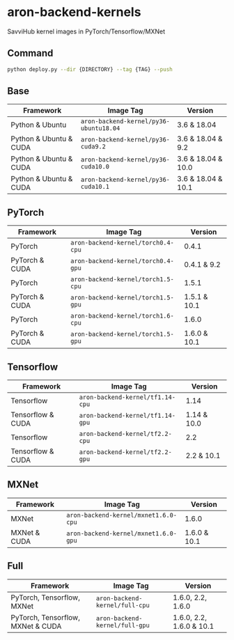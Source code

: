 # aron-backend-kernels

SavviHub kernel images in PyTorch/Tensorflow/MXNet

## Command
```bash
python deploy.py --dir {DIRECTORY} --tag {TAG} --push
```

## Base
| Framework                | Image Tag                              | Version              | 
|--------------------------|----------------------------------------|----------------------|
| Python & Ubuntu          | `aron-backend-kernel/py36-ubuntu18.04` | 3.6 & 18.04          |
| Python & Ubuntu & CUDA   | `aron-backend-kernel/py36-cuda9.2`     | 3.6 & 18.04 & 9.2    |
| Python & Ubuntu & CUDA   | `aron-backend-kernel/py36-cuda10.0`    | 3.6 & 18.04 & 10.0   |
| Python & Ubuntu & CUDA   | `aron-backend-kernel/py36-cuda10.1`    | 3.6 & 18.04 & 10.1   |

## PyTorch
| Framework       | Image Tag                          | Version      | 
|-----------------|------------------------------------|--------------|
| PyTorch         | `aron-backend-kernel/torch0.4-cpu` | 0.4.1        |
| PyTorch & CUDA  | `aron-backend-kernel/torch0.4-gpu` | 0.4.1 & 9.2  |
| PyTorch         | `aron-backend-kernel/torch1.5-cpu` | 1.5.1        |
| PyTorch & CUDA  | `aron-backend-kernel/torch1.5-gpu` | 1.5.1 & 10.1 |
| PyTorch         | `aron-backend-kernel/torch1.6-cpu` | 1.6.0        |
| PyTorch & CUDA  | `aron-backend-kernel/torch1.5-gpu` | 1.6.0 & 10.1 |

## Tensorflow
| Framework          | Image Tag                        | Version      | 
|--------------------|----------------------------------|--------------|
| Tensorflow         | `aron-backend-kernel/tf1.14-cpu` | 1.14         |
| Tensorflow & CUDA  | `aron-backend-kernel/tf1.14-gpu` | 1.14 & 10.0  |
| Tensorflow         | `aron-backend-kernel/tf2.2-cpu`  | 2.2          |
| Tensorflow & CUDA  | `aron-backend-kernel/tf2.2-gpu`  | 2.2 & 10.1   |

## MXNet
| Framework    | Image Tag                            | Version       | 
|--------------|--------------------------------------|---------------|
| MXNet        | `aron-backend-kernel/mxnet1.6.0-cpu` | 1.6.0         |
| MXNet & CUDA | `aron-backend-kernel/mxnet1.6.0-gpu` | 1.6.0 & 10.1  |

## Full
| Framework                         | Image Tag                      | Version                   | 
|-----------------------------------|--------------------------------|---------------------------|
| PyTorch, Tensorflow, MXNet        | `aron-backend-kernel/full-cpu` | 1.6.0, 2.2, 1.6.0         |
| PyTorch, Tensorflow, MXNet & CUDA | `aron-backend-kernel/full-gpu` | 1.6.0, 2.2, 1.6.0 & 10.1  |